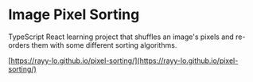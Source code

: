 # Image Pixel Sorting

TypeScript React learning project that shuffles an image's pixels and re-orders them with some different sorting algorithms.

[https://rayy-lo.github.io/pixel-sorting/](https://rayy-lo.github.io/pixel-sorting/)
